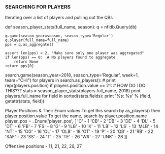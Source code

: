 ### SEARCHING FOR PLAYERS
Iterating over a list of players and pulling out the QBs

def season_player_stats(full_name, season):
    q = nfldb.Query(db)

    q.game(season_year=season, season_type='Regular')
    q.player(full_name=full_name)
    pps = q.as_aggregate()

    assert len(pps) < 2, "Make sure only one player was aggregated"
    if len(pps) == 0:  # No players found to aggregate
        return None
    return pps[0]


search.game(season_year=2018, season_type='Regular', week=1, team="CHI")
for players in search.as_players():
    # print repr(players.position)
    if players.position.value == 21:  # HOW DO I DO THIS???
        stats = season_player_stats(players.full_name, 2018)
        print players.full_name
        for field in sorted(stats.fields):
            print '%s: %s' % (field, getattr(stats, field))


Player Positions & Their Enum values
To get this search by as_players() then player.position.value
To get the name, search by player.position.name
player_pos = _Enum('player_pos',
                    [
                        'C' - 1
                        'CB' - 2
                        'DB' - 3
                        'DE' - 4
                        'DL' - 5
                        'DT' - 6
                        'FB' - 7
                        'FS' - 8
                        'G' - 9
                        'ILB' - 10
                        'K' - 11
                        'LB' - 12
                        'LS' - 13
                        'MLB' - 14
                        'NT' - 15
                        'OG' - 16
                        'OL' - 17
                        'OLB' - 18
                        'OT' - 19
                        'P' - 20
                        'QB' - 21
                        'RB' - 22
                        'SAF' - 23
                        'SS' - 24
                        'T' - 25
                        'TE' - 26
                        'WR' - 27
                        'UNK' - 28
                        ])

Offensive positions - 11, 21, 22, 26, 27